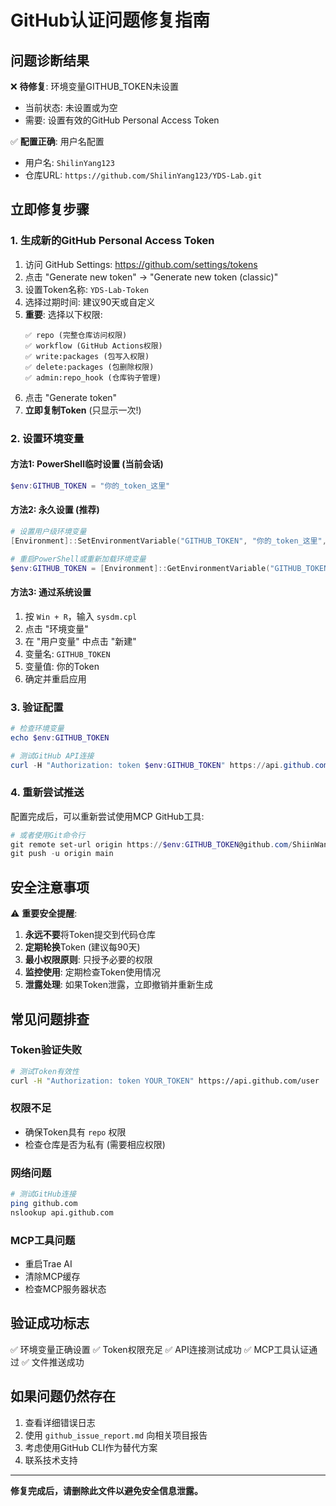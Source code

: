 # GitHub认证问题修复指南

## 问题诊断结果

❌ **待修复**: 环境变量GITHUB_TOKEN未设置
- 当前状态: 未设置或为空
- 需要: 设置有效的GitHub Personal Access Token

✅ **配置正确**: 用户名配置
- 用户名: `ShilinYang123`
- 仓库URL: `https://github.com/ShilinYang123/YDS-Lab.git`

## 立即修复步骤

### 1. 生成新的GitHub Personal Access Token

1. 访问 GitHub Settings: https://github.com/settings/tokens
2. 点击 "Generate new token" → "Generate new token (classic)"
3. 设置Token名称: `YDS-Lab-Token`
4. 选择过期时间: 建议90天或自定义
5. **重要**: 选择以下权限:
   ```
   ✅ repo (完整仓库访问权限)
   ✅ workflow (GitHub Actions权限)
   ✅ write:packages (包写入权限)
   ✅ delete:packages (包删除权限)
   ✅ admin:repo_hook (仓库钩子管理)
   ```
6. 点击 "Generate token"
7. **立即复制Token** (只显示一次!)

### 2. 设置环境变量

#### 方法1: PowerShell临时设置 (当前会话)
```powershell
$env:GITHUB_TOKEN = "你的_token_这里"
```

#### 方法2: 永久设置 (推荐)
```powershell
# 设置用户级环境变量
[Environment]::SetEnvironmentVariable("GITHUB_TOKEN", "你的_token_这里", "User")

# 重启PowerShell或重新加载环境变量
$env:GITHUB_TOKEN = [Environment]::GetEnvironmentVariable("GITHUB_TOKEN", "User")
```

#### 方法3: 通过系统设置
1. 按 `Win + R`，输入 `sysdm.cpl`
2. 点击 "环境变量"
3. 在 "用户变量" 中点击 "新建"
4. 变量名: `GITHUB_TOKEN`
5. 变量值: 你的Token
6. 确定并重启应用

### 3. 验证配置

```powershell
# 检查环境变量
echo $env:GITHUB_TOKEN

# 测试GitHub API连接
curl -H "Authorization: token $env:GITHUB_TOKEN" https://api.github.com/user
```

### 4. 重新尝试推送

配置完成后，可以重新尝试使用MCP GitHub工具:

```powershell
# 或者使用Git命令行
git remote set-url origin https://$env:GITHUB_TOKEN@github.com/ShiinWang123/YDS-Lab.git
git push -u origin main
```

## 安全注意事项

⚠️ **重要安全提醒**:
1. **永远不要**将Token提交到代码仓库
2. **定期轮换**Token (建议每90天)
3. **最小权限原则**: 只授予必要的权限
4. **监控使用**: 定期检查Token使用情况
5. **泄露处理**: 如果Token泄露，立即撤销并重新生成

## 常见问题排查

### Token验证失败
```bash
# 测试Token有效性
curl -H "Authorization: token YOUR_TOKEN" https://api.github.com/user
```

### 权限不足
- 确保Token具有 `repo` 权限
- 检查仓库是否为私有 (需要相应权限)

### 网络问题
```bash
# 测试GitHub连接
ping github.com
nslookup api.github.com
```

### MCP工具问题
- 重启Trae AI
- 清除MCP缓存
- 检查MCP服务器状态

## 验证成功标志

✅ 环境变量正确设置
✅ Token权限充足
✅ API连接测试成功
✅ MCP工具认证通过
✅ 文件推送成功

## 如果问题仍然存在

1. 查看详细错误日志
2. 使用 `github_issue_report.md` 向相关项目报告
3. 考虑使用GitHub CLI作为替代方案
4. 联系技术支持

---

**修复完成后，请删除此文件以避免安全信息泄露。**